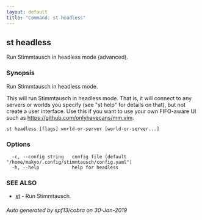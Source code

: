 ```yaml
---
layout: default
title: "Command: st headless"
---
```


## st headless

Run Stimmtausch in headless mode (advanced).

### Synopsis

Run Stimmtausch in headless mode.

This will run Stimmtausch in headless mode. That is, it will connect to any
servers or worlds you specify (see "st help" for details on that), but not
create a user interface. Use this if you want to use your own FIFO-aware
UI such as <https://github.com/onlyhavecans/mm.vim>.

```
st headless [flags] world-or-server [world-or-server...]
```

### Options

```
  -c, --config string   config file (default "/home/makyo/.config/stimmtausch/config.yaml")
  -h, --help            help for headless
```

### SEE ALSO

* [st](/cmd)	 - Run Stimmtausch.

###### Auto generated by spf13/cobra on 30-Jan-2019
